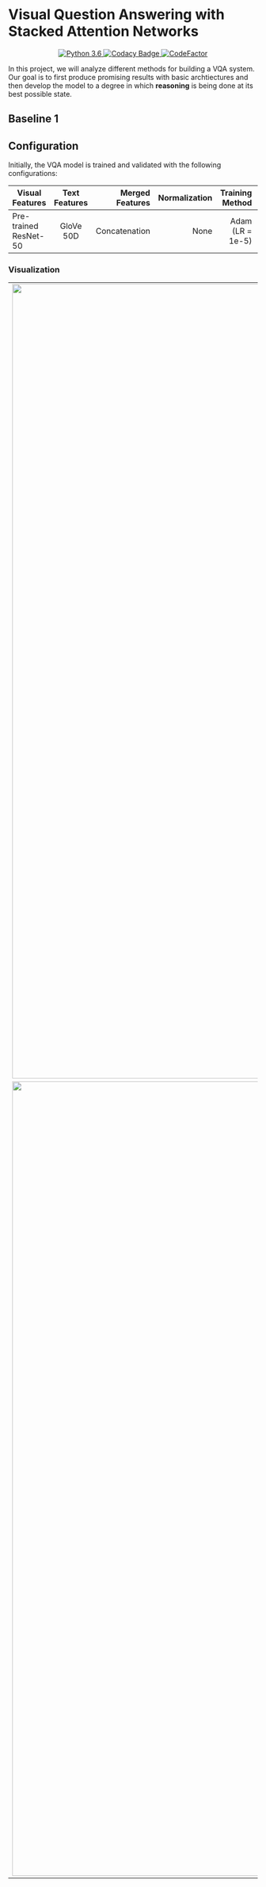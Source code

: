 # Visual Question Answering with Stacked Attention Networks

<div align="center">

<a href="https://www.python.org/downloads/release/python-360/"> <img src="https://img.shields.io/badge/python-3.6-blue.svg" alt="Python 3.6"/> </a>
<a href="https://www.codacy.com?utm_source=github.com&amp;utm_medium=referral&amp;utm_content=aligholami/Visual-Question-Answering-with-Stacked-Attention-Networks&amp;utm_campaign=Badge_Grade"> <img src="https://api.codacy.com/project/badge/Grade/62aaec49f9294a46a74c65dacf599a37" alt="Codacy Badge"/> </a>
<a href="https://www.codefactor.io/repository/github/aligholami/visual-question-answering-with-stacked-attention-networks"><img src="https://www.codefactor.io/repository/github/aligholami/visual-question-answering-with-stacked-attention-networks/badge" alt="CodeFactor" /></a>

</div>

In this project, we will analyze different methods for building a VQA system. Our goal is to first produce promising results with basic archtiectures and then develop the model to a degree in which **reasoning** is being done at its best possible state.

## Baseline 1

## Configuration
Initially, the VQA model is trained and validated with the following configurations:

| Visual Features | Text Features | Merged Features | Normalization | Training Method | Cls. Method | Epochs | 
| ------------- |:-------------:| -----:| -----:| -----:| -----:| -----:|
| Pre-trained ResNet-50 | GloVe 50D | Concatenation | None | Adam (LR = 1e-5) | Dense (8192 Hidden Units) | 6 |

### Visualization

| | |
|:-------------------------:|:-------------------------:|
|<img width="1604" alt="screen shot 2017-08-07 at 12 18 15 pm" src="https://github.com/aligholami/Visual-Question-Answering-with-Stacked-Attention-Networks/raw/master/experiments/B2/t_acc.PNG">  |  <img width="1604" alt="screen shot 2017-08-07 at 12 18 15 pm" src="https://github.com/aligholami/Visual-Question-Answering-with-Stacked-Attention-Networks/raw/master/experiments/B2/t_loss.PNG">| 
<img width="1604" alt="screen shot 2017-08-07 at 12 18 15 pm" > | src="https://github.com/aligholami/Visual-Question-Answering-with-Stacked-Attention-Networks/raw/master/experiments/B2/v_acc.PNG">  |  <img width="1604" alt="screen shot 2017-08-07 at 12 18 15 pm" src="https://github.com/aligholami/Visual-Question-Answering-with-Stacked-Attention-Networks/raw/master/experiments/B2/v_loss.PNG">|
